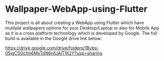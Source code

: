 # Wallpaper-WebApp-using-Flutter

This project is all about creating a WebApp using Flutter which have multiple wallpapers options for your Desktop/Laptop or also for Mobile App as it is a cross platform technology which is developed by Google.
The full build is available in the Google drive link below:

https://drive.google.com/drive/folders/1Bvbs-05jgC5Ocfm6MxTqN6nlUAlT1KzY?usp=sharing
